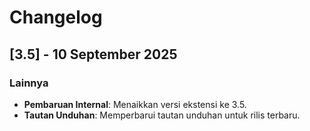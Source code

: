 # Changelog

## [3.5] - 10 September 2025

### Lainnya
- **Pembaruan Internal**: Menaikkan versi ekstensi ke 3.5.
- **Tautan Unduhan**: Memperbarui tautan unduhan untuk rilis terbaru.